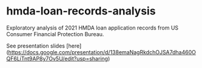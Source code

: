 # hmda-loan-records-analysis
Exploratory analysis of 2021 HMDA loan application records from US Consumer Financial Protection Bureau.

See presentation slides [here] (https://docs.google.com/presentation/d/138emaNagRkdchOJSA7dha460OQF6LiTnt9AP8y7Ov5U/edit?usp=sharing)
